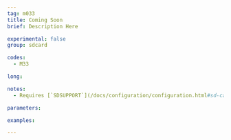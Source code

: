 ```yaml
---
tag: m033
title: Coming Soon
brief: Description Here

experimental: false
group: sdcard

codes:
  - M33

long:

notes:
  - Requires [`SDSUPPORT`](/docs/configuration/configuration.html#sd-card-slot)

parameters:

examples:

---
```


